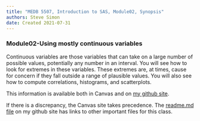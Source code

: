 ```yaml
---
title: "MEDB 5507, Introduction to SAS, Module02, Synopsis"
authors: Steve Simon
date: Created 2021-07-31
---
```


### Module02-Using mostly continuous variables

Continuous variables are those variables that can take on a large number of possible values, potentially any number in an interval. You will see how to look for extremes in these variables. These extremes are, at times, cause for concern if they fall outside a range of plausible values. You will also see how to compute correlations, histograms, and scatterplots.

This information is available both in Canvas and on [my github site][thisf].

If there is a discrepancy, the Canvas site takes precedence. The [readme.md file][mygit] on my github site has links to other important files for this class.

<!---my git--->
[thisf]: https://github.com/pmean/introduction-to-sas/blob/master/modules/5507-02-synopsis.md
[mygit]: https://github.com/pmean/introduction-to-sas/blob/master/README.md


